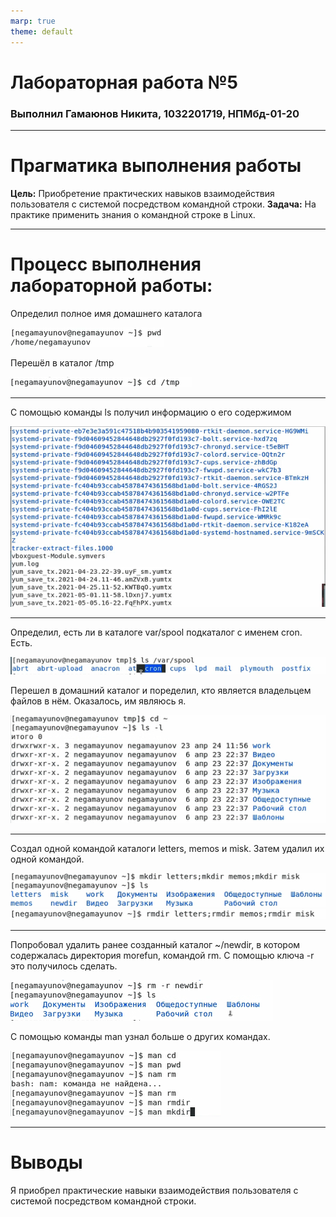```yaml
---
marp: true
theme: default
---
```

<style>
section.titleslide h1{
color: DarkBlue;
text-align: center;
position: relative;
top: 0px;
}
section.titleslide h3{
color: Black;
text-align: center;
position: relative;
top: 0px;
}
</style>


<!-- _class: titleslide -->
# Лабораторная работа №5
### Выполнил Гамаюнов Никита, 1032201719, НПМбд-01-20

---
# Прагматика выполнения работы
**Цель:** Приобретение практических навыков взаимодействия пользователя с системой посредством командной строки.
**Задача:**  На практике применить знания о командной строке в Linux.

---

# Процесс выполнения лабораторной работы:
Определил полное имя домашнего каталога

![p1](image/p1.png)

Перешёл в каталог /tmp 
 
![p2](image/p2.png)

---
С помощью команды ls получил информацию о его содержимом

![p3](image/p3.png)

---

Определил, есть ли в каталоге var/spool подкаталог с именем cron. Есть.
   
![p5](image/p5.png)

Перешел в домашний каталог и поределил, кто является владельцем файлов в нём. Оказалось, им являюсь я.
   
![p6](image/p6.png)

---
Создал одной командой каталоги letters, memos и misk. Затем удалил их одной командой.

![p9](image/p9.png)
![p10](image/p10.png)

---
Попробовал удалить ранее созданный каталог ~/newdir, в котором содержалась директория morefun, командой rm. С помощью ключа -r это получилось сделать.

![p11](image/p11.png)

С помощью команды man узнал больше о других командах.

![p14](image/p14.png)

---

<!-- _class: titleslide -->
# Выводы
Я приобрел практические навыки взаимодействия пользователя с системой посредством командной строки.
